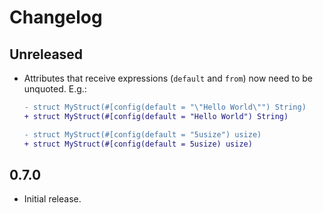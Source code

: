 # Changelog

## Unreleased

- Attributes that receive expressions (`default` and `from`) now need to be unquoted. E.g.:

  ```diff
  - struct MyStruct(#[config(default = "\"Hello World\"") String)
  + struct MyStruct(#[config(default = "Hello World") String)

  - struct MyStruct(#[config(default = "5usize") usize)
  + struct MyStruct(#[config(default = 5usize) usize)
  ```

## 0.7.0

- Initial release.
